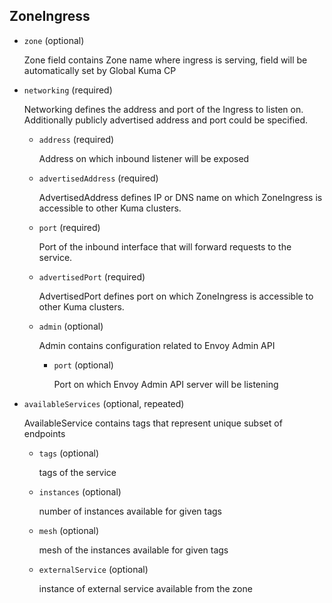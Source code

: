 ## ZoneIngress

- `zone` (optional)

    Zone field contains Zone name where ingress is serving, field will be
    automatically set by Global Kuma CP

- `networking` (required)

    Networking defines the address and port of the Ingress to listen on.
    Additionally publicly advertised address and port could be specified.    
    
    - `address` (required)
    
        Address on which inbound listener will be exposed    
    
    - `advertisedAddress` (required)
    
        AdvertisedAddress defines IP or DNS name on which ZoneIngress is
        accessible to other Kuma clusters.    
    
    - `port` (required)
    
        Port of the inbound interface that will forward requests to the service.    
    
    - `advertisedPort` (required)
    
        AdvertisedPort defines port on which ZoneIngress is accessible to other
        Kuma clusters.    
    
    - `admin` (optional)
    
        Admin contains configuration related to Envoy Admin API    
        
        - `port` (optional)
        
            Port on which Envoy Admin API server will be listening

- `availableServices` (optional, repeated)

    AvailableService contains tags that represent unique subset of
    endpoints    
    
    - `tags` (optional)
    
        tags of the service    
    
    - `instances` (optional)
    
        number of instances available for given tags    
    
    - `mesh` (optional)
    
        mesh of the instances available for given tags    
    
    - `externalService` (optional)
    
        instance of external service available from the zone

